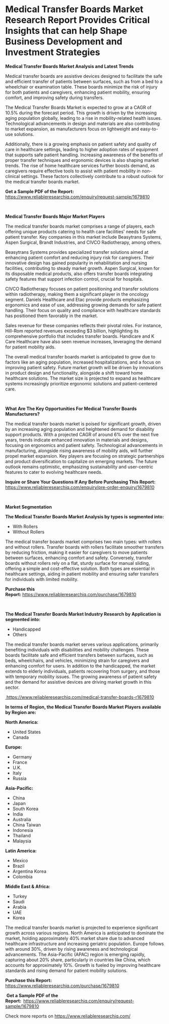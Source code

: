 <p><h1>Medical Transfer Boards Market Research Report Provides Critical Insights that can help Shape Business Development and Investment Strategies</h1></p><p><strong>Medical Transfer Boards Market Analysis and Latest Trends</strong></p>
<p><p>Medical transfer boards are assistive devices designed to facilitate the safe and efficient transfer of patients between surfaces, such as from a bed to a wheelchair or examination table. These boards minimize the risk of injury for both patients and caregivers, enhancing patient mobility, ensuring comfort, and improving safety during transfers.</p><p>The Medical Transfer Boards Market is expected to grow at a CAGR of 10.5% during the forecast period. This growth is driven by the increasing aging population globally, leading to a rise in mobility-related health issues. Technological advancements in design and materials are also contributing to market expansion, as manufacturers focus on lightweight and easy-to-use solutions. </p><p>Additionally, there is a growing emphasis on patient safety and quality of care in healthcare settings, leading to higher adoption rates of equipment that supports safe patient handling. Increasing awareness of the benefits of proper transfer techniques and ergonomic devices is also shaping market trends. The rise of home healthcare services further boosts demand, as caregivers require effective tools to assist with patient mobility in non-clinical settings. These factors collectively contribute to a robust outlook for the medical transfer boards market.</p></p>
<p><strong>Get a Sample PDF of the Report:&nbsp;</strong> <a href="https://www.reliableresearchiq.com/enquiry/request-sample/1679810?utm_campaign=2662&utm_medium=2&utm_source=Github&utm_content=ia&utm_term=03032025&utm_id=medical-transfer-boards">https://www.reliableresearchiq.com/enquiry/request-sample/1679810</a></p>
<p>&nbsp;</p>
<p><strong>Medical Transfer Boards Major Market Players</strong></p>
<p><p>The medical transfer boards market comprises a range of players, each offering unique products catering to health care facilities' needs for safe patient transfer. Key companies in this market include Beasytrans Systems, Aspen Surgical, Brandt Industries, and CIVCO Radiotherapy, among others. </p><p>Beasytrans Systems provides specialized transfer solutions aimed at enhancing patient comfort and reducing injury risk for caregivers. Their innovative design has gained popularity in rehabilitation and nursing facilities, contributing to steady market growth. Aspen Surgical, known for its disposable medical products, also offers transfer boards integrating safety features that support infection control, crucial for hospitals.</p><p>CIVCO Radiotherapy focuses on patient positioning and transfer solutions within radiotherapy, making them a significant player in the oncology segment. Daniels Healthcare and Etac provide products emphasizing ergonomics and ease of use, addressing growing demands for safe patient handling. Their focus on quality and compliance with healthcare standards has positioned them favorably in the market.</p><p>Sales revenue for these companies reflects their pivotal roles. For instance, Hill-Rom reported revenues exceeding $3 billion, highlighting its comprehensive portfolio that includes transfer boards. Handicare and K Care Healthcare have also seen revenue increases, leveraging the demand for patient mobility aids.</p><p>The overall medical transfer boards market is anticipated to grow due to factors like an aging population, increased hospitalizations, and a focus on improving patient safety. Future market growth will be driven by innovations in product design and functionality, alongside a shift toward home healthcare solutions. The market size is projected to expand as healthcare systems increasingly prioritize ergonomic solutions and patient-centered care.</p></p>
<p>&nbsp;</p>
<p><strong>What Are The Key Opportunities For Medical Transfer Boards Manufacturers?</strong></p>
<p><p>The medical transfer boards market is poised for significant growth, driven by an increasing aging population and heightened demand for disability support products. With a projected CAGR of around 6% over the next five years, trends indicate enhanced innovation in materials and designs, focusing on ergonomics and patient safety. Technological advancements in manufacturing, alongside rising awareness of mobility aids, will further propel market expansion. Key players are focusing on strategic partnerships and product diversification to capitalize on emerging markets. The future outlook remains optimistic, emphasizing sustainability and user-centric features to cater to evolving healthcare needs.</p></p>
<p><strong>Inquire or Share Your Questions If Any Before Purchasing This Report:</strong> <a href="https://www.reliableresearchiq.com/enquiry/pre-order-enquiry/1679810?utm_campaign=2662&utm_medium=2&utm_source=Github&utm_content=ia&utm_term=03032025&utm_id=medical-transfer-boards">https://www.reliableresearchiq.com/enquiry/pre-order-enquiry/1679810</a></p>
<p>&nbsp;</p>
<p><strong>Market Segmentation</strong></p>
<p><strong>The Medical Transfer Boards Market Analysis by types is segmented into:</strong></p>
<p><ul><li>With Rollers</li><li>Without Rollers</li></ul></p>
<p><p>The medical transfer boards market comprises two main types: with rollers and without rollers. Transfer boards with rollers facilitate smoother transfers by reducing friction, making it easier for caregivers to move patients between surfaces, enhancing comfort and safety. Conversely, transfer boards without rollers rely on a flat, sturdy surface for manual sliding, offering a simple and cost-effective solution. Both types are essential in healthcare settings, aiding in patient mobility and ensuring safer transfers for individuals with limited mobility.</p></p>
<p><strong>Purchase this Report:&nbsp;</strong><a href="https://www.reliableresearchiq.com/purchase/1679810?utm_campaign=2662&utm_medium=2&utm_source=Github&utm_content=ia&utm_term=03032025&utm_id=medical-transfer-boards">https://www.reliableresearchiq.com/purchase/1679810</a></p>
<p>&nbsp;</p>
<p><strong>The Medical Transfer Boards Market Industry Research by Application is segmented into:</strong></p>
<p><ul><li>Handicapped</li><li>Others</li></ul></p>
<p><p>The medical transfer boards market serves various applications, primarily benefiting individuals with disabilities and mobility challenges. These boards facilitate safe and efficient transfers between surfaces, such as beds, wheelchairs, and vehicles, minimizing strain for caregivers and enhancing comfort for users. In addition to the handicapped, the market extends to elderly individuals, patients recovering from surgery, and those with temporary mobility issues. The growing awareness of patient safety and the demand for assistive devices are driving market growth in this sector.</p></p>
<p><a href="https://www.reliableresearchiq.com/medical-transfer-boards-r1679810?utm_campaign=2662&utm_medium=2&utm_source=Github&utm_content=ia&utm_term=03032025&utm_id=medical-transfer-boards">&nbsp;https://www.reliableresearchiq.com/medical-transfer-boards-r1679810</a></p>
<p><strong>In terms of Region, the Medical Transfer Boards Market Players available by Region are:</strong></p>
<p>
    <p> <strong> North America: </strong>
        <ul>
            <li>United States</li>
            <li>Canada</li>
        </ul>
        </p> 
    <p> <strong> Europe: </strong>
        <ul>
            <li>Germany</li>
            <li>France</li>
            <li>U.K.</li>
            <li>Italy</li>
            <li>Russia</li>
        </ul>
        </p> 
    <p> <strong> Asia-Pacific: </strong>
        <ul>
            <li>China</li>
            <li>Japan</li>
            <li>South Korea</li>
            <li>India</li>
            <li>Australia</li>
            <li>China Taiwan</li>
            <li>Indonesia</li>
            <li>Thailand</li>
            <li>Malaysia</li>
        </ul>
        </p> 
    <p> <strong> Latin America: </strong>
        <ul>
            <li>Mexico</li>
            <li>Brazil</li>
            <li>Argentina Korea</li>
            <li>Colombia</li>
        </ul>
        </p> 
    <p> <strong> Middle East & Africa: </strong>
        <ul>
            <li>Turkey</li>
            <li>Saudi</li>
            <li>Arabia</li>
            <li>UAE</li>
            <li>Korea</li>
        </ul>
    </p>
    </p>
<p><p>The medical transfer boards market is projected to experience significant growth across various regions. North America is anticipated to dominate the market, holding approximately 40% market share due to advanced healthcare infrastructure and increasing geriatric population. Europe follows with around 30%, driven by rising awareness and technological advancements. The Asia-Pacific (APAC) region is emerging rapidly, capturing about 20% share, particularly in countries like China, which accounts for approximately 10%. Growth is fueled by improving healthcare standards and rising demand for patient mobility solutions.</p></p>
<p><strong>Purchase this Report: </strong><a href="https://www.reliableresearchiq.com/purchase/1679810?utm_campaign=2662&utm_medium=2&utm_source=Github&utm_content=ia&utm_term=03032025&utm_id=medical-transfer-boards">https://www.reliableresearchiq.com/purchase/1679810</a></p>
<p>&nbsp;<strong>Get a Sample PDF of the Report:&nbsp;&nbsp;</strong><a href="https://www.reliableresearchiq.com/enquiry/request-sample/1679810?utm_campaign=2662&utm_medium=2&utm_source=Github&utm_content=ia&utm_term=03032025&utm_id=medical-transfer-boards">https://www.reliableresearchiq.com/enquiry/request-sample/1679810</a></p>
<p><strong></strong></p>
<p>Check more reports on <a href="https://www.reliableresearchiq.com/?utm_campaign=2662&utm_medium=2&utm_source=Github&utm_content=ia&utm_term=03032025&utm_id=medical-transfer-boards">https://www.reliableresearchiq.com/</a></p>